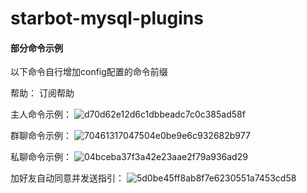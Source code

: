 # starbot-mysql-plugins

#### 部分命令示例

以下命令自行增加config配置的命令前缀

帮助： 订阅帮助

主人命令示例：
![d70d62e12d6c1dbbeadc7c0c385ad58f](https://github.com/user-attachments/assets/b370ccfc-b5da-464d-a51c-cdfcd0a3d398)


群聊命令示例：
![70461317047504e0be9e6c932682b977](https://github.com/user-attachments/assets/3150111c-b363-40dc-9b03-5b69e99d56b3)


私聊命令示例：
![04bceba37f3a42e23aae2f79a936ad29](https://github.com/user-attachments/assets/05de8f13-beb3-48a5-a01c-d44b18da3ec7)


加好友自动同意并发送指引：
![5d0be45ff8ab8f7e6230551a7453cd58](https://github.com/user-attachments/assets/40a4eb6d-5d37-46e7-a7bb-385dbf4fae91)
